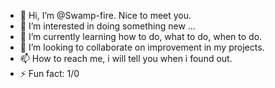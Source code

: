 - 👋 Hi, I’m @Swamp-fire. Nice to meet you.
- 👀 I’m interested in doing something new ...
- 🌱 I’m currently learning how to do, what to do, when to do.
- 💞️ I’m looking to collaborate on improvement in my projects.
- 📫 How to reach me, i will tell you when i found out.
- ⚡ Fun fact: 1/0

<!---
Swamp-fire/Swamp-fire is a ✨ special ✨ repository because its `README.md` (this file) appears on your GitHub profile.
You can click the Preview link to take a look at your changes.
--->
